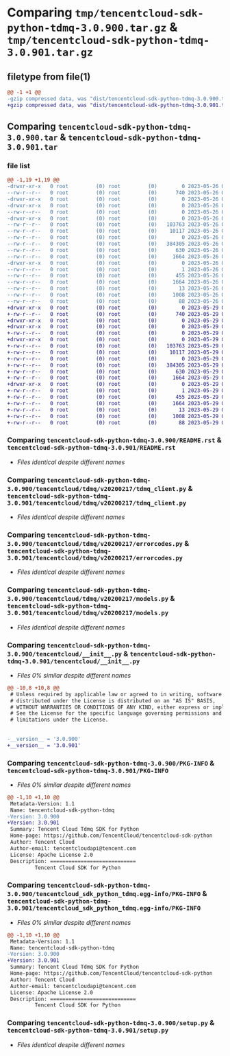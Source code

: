 # Comparing `tmp/tencentcloud-sdk-python-tdmq-3.0.900.tar.gz` & `tmp/tencentcloud-sdk-python-tdmq-3.0.901.tar.gz`

## filetype from file(1)

```diff
@@ -1 +1 @@
-gzip compressed data, was "dist/tencentcloud-sdk-python-tdmq-3.0.900.tar", last modified: Fri May 26 02:28:54 2023, max compression
+gzip compressed data, was "dist/tencentcloud-sdk-python-tdmq-3.0.901.tar", last modified: Mon May 29 02:38:02 2023, max compression
```

## Comparing `tencentcloud-sdk-python-tdmq-3.0.900.tar` & `tencentcloud-sdk-python-tdmq-3.0.901.tar`

### file list

```diff
@@ -1,19 +1,19 @@
-drwxr-xr-x   0 root         (0) root         (0)        0 2023-05-26 02:28:54.000000 tencentcloud-sdk-python-tdmq-3.0.900/
--rw-r--r--   0 root         (0) root         (0)      740 2023-05-26 02:28:54.000000 tencentcloud-sdk-python-tdmq-3.0.900/README.rst
-drwxr-xr-x   0 root         (0) root         (0)        0 2023-05-26 02:28:54.000000 tencentcloud-sdk-python-tdmq-3.0.900/tencentcloud/
-drwxr-xr-x   0 root         (0) root         (0)        0 2023-05-26 02:28:54.000000 tencentcloud-sdk-python-tdmq-3.0.900/tencentcloud/tdmq/
--rw-r--r--   0 root         (0) root         (0)        0 2023-05-26 02:28:54.000000 tencentcloud-sdk-python-tdmq-3.0.900/tencentcloud/tdmq/__init__.py
-drwxr-xr-x   0 root         (0) root         (0)        0 2023-05-26 02:28:54.000000 tencentcloud-sdk-python-tdmq-3.0.900/tencentcloud/tdmq/v20200217/
--rw-r--r--   0 root         (0) root         (0)   103763 2023-05-26 02:28:54.000000 tencentcloud-sdk-python-tdmq-3.0.900/tencentcloud/tdmq/v20200217/tdmq_client.py
--rw-r--r--   0 root         (0) root         (0)    10117 2023-05-26 02:28:54.000000 tencentcloud-sdk-python-tdmq-3.0.900/tencentcloud/tdmq/v20200217/errorcodes.py
--rw-r--r--   0 root         (0) root         (0)        0 2023-05-26 02:28:54.000000 tencentcloud-sdk-python-tdmq-3.0.900/tencentcloud/tdmq/v20200217/__init__.py
--rw-r--r--   0 root         (0) root         (0)   384305 2023-05-26 02:28:54.000000 tencentcloud-sdk-python-tdmq-3.0.900/tencentcloud/tdmq/v20200217/models.py
--rw-r--r--   0 root         (0) root         (0)      630 2023-05-26 02:28:54.000000 tencentcloud-sdk-python-tdmq-3.0.900/tencentcloud/__init__.py
--rw-r--r--   0 root         (0) root         (0)     1664 2023-05-26 02:28:54.000000 tencentcloud-sdk-python-tdmq-3.0.900/PKG-INFO
-drwxr-xr-x   0 root         (0) root         (0)        0 2023-05-26 02:28:54.000000 tencentcloud-sdk-python-tdmq-3.0.900/tencentcloud_sdk_python_tdmq.egg-info/
--rw-r--r--   0 root         (0) root         (0)        1 2023-05-26 02:28:54.000000 tencentcloud-sdk-python-tdmq-3.0.900/tencentcloud_sdk_python_tdmq.egg-info/dependency_links.txt
--rw-r--r--   0 root         (0) root         (0)      455 2023-05-26 02:28:54.000000 tencentcloud-sdk-python-tdmq-3.0.900/tencentcloud_sdk_python_tdmq.egg-info/SOURCES.txt
--rw-r--r--   0 root         (0) root         (0)     1664 2023-05-26 02:28:54.000000 tencentcloud-sdk-python-tdmq-3.0.900/tencentcloud_sdk_python_tdmq.egg-info/PKG-INFO
--rw-r--r--   0 root         (0) root         (0)       13 2023-05-26 02:28:54.000000 tencentcloud-sdk-python-tdmq-3.0.900/tencentcloud_sdk_python_tdmq.egg-info/top_level.txt
--rw-r--r--   0 root         (0) root         (0)     1008 2023-05-26 02:28:54.000000 tencentcloud-sdk-python-tdmq-3.0.900/setup.py
--rw-r--r--   0 root         (0) root         (0)       88 2023-05-26 02:28:54.000000 tencentcloud-sdk-python-tdmq-3.0.900/setup.cfg
+drwxr-xr-x   0 root         (0) root         (0)        0 2023-05-29 02:38:02.000000 tencentcloud-sdk-python-tdmq-3.0.901/
+-rw-r--r--   0 root         (0) root         (0)      740 2023-05-29 02:38:02.000000 tencentcloud-sdk-python-tdmq-3.0.901/README.rst
+drwxr-xr-x   0 root         (0) root         (0)        0 2023-05-29 02:38:02.000000 tencentcloud-sdk-python-tdmq-3.0.901/tencentcloud/
+drwxr-xr-x   0 root         (0) root         (0)        0 2023-05-29 02:38:02.000000 tencentcloud-sdk-python-tdmq-3.0.901/tencentcloud/tdmq/
+-rw-r--r--   0 root         (0) root         (0)        0 2023-05-29 02:38:02.000000 tencentcloud-sdk-python-tdmq-3.0.901/tencentcloud/tdmq/__init__.py
+drwxr-xr-x   0 root         (0) root         (0)        0 2023-05-29 02:38:02.000000 tencentcloud-sdk-python-tdmq-3.0.901/tencentcloud/tdmq/v20200217/
+-rw-r--r--   0 root         (0) root         (0)   103763 2023-05-29 02:38:02.000000 tencentcloud-sdk-python-tdmq-3.0.901/tencentcloud/tdmq/v20200217/tdmq_client.py
+-rw-r--r--   0 root         (0) root         (0)    10117 2023-05-29 02:38:02.000000 tencentcloud-sdk-python-tdmq-3.0.901/tencentcloud/tdmq/v20200217/errorcodes.py
+-rw-r--r--   0 root         (0) root         (0)        0 2023-05-29 02:38:02.000000 tencentcloud-sdk-python-tdmq-3.0.901/tencentcloud/tdmq/v20200217/__init__.py
+-rw-r--r--   0 root         (0) root         (0)   384305 2023-05-29 02:38:02.000000 tencentcloud-sdk-python-tdmq-3.0.901/tencentcloud/tdmq/v20200217/models.py
+-rw-r--r--   0 root         (0) root         (0)      630 2023-05-29 02:38:02.000000 tencentcloud-sdk-python-tdmq-3.0.901/tencentcloud/__init__.py
+-rw-r--r--   0 root         (0) root         (0)     1664 2023-05-29 02:38:02.000000 tencentcloud-sdk-python-tdmq-3.0.901/PKG-INFO
+drwxr-xr-x   0 root         (0) root         (0)        0 2023-05-29 02:38:02.000000 tencentcloud-sdk-python-tdmq-3.0.901/tencentcloud_sdk_python_tdmq.egg-info/
+-rw-r--r--   0 root         (0) root         (0)        1 2023-05-29 02:38:02.000000 tencentcloud-sdk-python-tdmq-3.0.901/tencentcloud_sdk_python_tdmq.egg-info/dependency_links.txt
+-rw-r--r--   0 root         (0) root         (0)      455 2023-05-29 02:38:02.000000 tencentcloud-sdk-python-tdmq-3.0.901/tencentcloud_sdk_python_tdmq.egg-info/SOURCES.txt
+-rw-r--r--   0 root         (0) root         (0)     1664 2023-05-29 02:38:02.000000 tencentcloud-sdk-python-tdmq-3.0.901/tencentcloud_sdk_python_tdmq.egg-info/PKG-INFO
+-rw-r--r--   0 root         (0) root         (0)       13 2023-05-29 02:38:02.000000 tencentcloud-sdk-python-tdmq-3.0.901/tencentcloud_sdk_python_tdmq.egg-info/top_level.txt
+-rw-r--r--   0 root         (0) root         (0)     1008 2023-05-29 02:38:02.000000 tencentcloud-sdk-python-tdmq-3.0.901/setup.py
+-rw-r--r--   0 root         (0) root         (0)       88 2023-05-29 02:38:02.000000 tencentcloud-sdk-python-tdmq-3.0.901/setup.cfg
```

### Comparing `tencentcloud-sdk-python-tdmq-3.0.900/README.rst` & `tencentcloud-sdk-python-tdmq-3.0.901/README.rst`

 * *Files identical despite different names*

### Comparing `tencentcloud-sdk-python-tdmq-3.0.900/tencentcloud/tdmq/v20200217/tdmq_client.py` & `tencentcloud-sdk-python-tdmq-3.0.901/tencentcloud/tdmq/v20200217/tdmq_client.py`

 * *Files identical despite different names*

### Comparing `tencentcloud-sdk-python-tdmq-3.0.900/tencentcloud/tdmq/v20200217/errorcodes.py` & `tencentcloud-sdk-python-tdmq-3.0.901/tencentcloud/tdmq/v20200217/errorcodes.py`

 * *Files identical despite different names*

### Comparing `tencentcloud-sdk-python-tdmq-3.0.900/tencentcloud/tdmq/v20200217/models.py` & `tencentcloud-sdk-python-tdmq-3.0.901/tencentcloud/tdmq/v20200217/models.py`

 * *Files identical despite different names*

### Comparing `tencentcloud-sdk-python-tdmq-3.0.900/tencentcloud/__init__.py` & `tencentcloud-sdk-python-tdmq-3.0.901/tencentcloud/__init__.py`

 * *Files 0% similar despite different names*

```diff
@@ -10,8 +10,8 @@
 # Unless required by applicable law or agreed to in writing, software
 # distributed under the License is distributed on an "AS IS" BASIS,
 # WITHOUT WARRANTIES OR CONDITIONS OF ANY KIND, either express or implied.
 # See the License for the specific language governing permissions and
 # limitations under the License.
 
 
-__version__ = '3.0.900'
+__version__ = '3.0.901'
```

### Comparing `tencentcloud-sdk-python-tdmq-3.0.900/PKG-INFO` & `tencentcloud-sdk-python-tdmq-3.0.901/PKG-INFO`

 * *Files 0% similar despite different names*

```diff
@@ -1,10 +1,10 @@
 Metadata-Version: 1.1
 Name: tencentcloud-sdk-python-tdmq
-Version: 3.0.900
+Version: 3.0.901
 Summary: Tencent Cloud Tdmq SDK for Python
 Home-page: https://github.com/TencentCloud/tencentcloud-sdk-python
 Author: Tencent Cloud
 Author-email: tencentcloudapi@tencent.com
 License: Apache License 2.0
 Description: ============================
         Tencent Cloud SDK for Python
```

### Comparing `tencentcloud-sdk-python-tdmq-3.0.900/tencentcloud_sdk_python_tdmq.egg-info/PKG-INFO` & `tencentcloud-sdk-python-tdmq-3.0.901/tencentcloud_sdk_python_tdmq.egg-info/PKG-INFO`

 * *Files 0% similar despite different names*

```diff
@@ -1,10 +1,10 @@
 Metadata-Version: 1.1
 Name: tencentcloud-sdk-python-tdmq
-Version: 3.0.900
+Version: 3.0.901
 Summary: Tencent Cloud Tdmq SDK for Python
 Home-page: https://github.com/TencentCloud/tencentcloud-sdk-python
 Author: Tencent Cloud
 Author-email: tencentcloudapi@tencent.com
 License: Apache License 2.0
 Description: ============================
         Tencent Cloud SDK for Python
```

### Comparing `tencentcloud-sdk-python-tdmq-3.0.900/setup.py` & `tencentcloud-sdk-python-tdmq-3.0.901/setup.py`

 * *Files identical despite different names*

